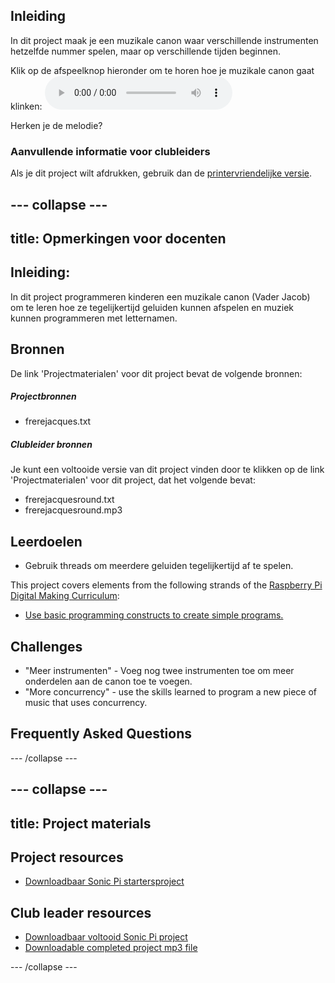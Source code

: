 ## Inleiding

In dit project maak je een muzikale canon waar verschillende instrumenten hetzelfde nummer spelen, maar op verschillende tijden beginnen.

<div id="audio-preview" class="pdf-hidden">
  Klik op de afspeelknop hieronder om te horen hoe je muzikale canon gaat klinken: <audio controls preload> <source src="resources/frerejacquesround.mp3" type="audio/mpeg"> Je browser ondersteunt het element <code>audio</code> niet. </audio>
</div>

Herken je de melodie?

### Aanvullende informatie voor clubleiders

Als je dit project wilt afdrukken, gebruik dan de [printervriendelijke versie](https://projects.raspberrypi.org/en/projects/musical-round/print).

## \--- collapse \---

## title: Opmerkingen voor docenten

## Inleiding:

In dit project programmeren kinderen een muzikale canon (Vader Jacob) om te leren hoe ze tegelijkertijd geluiden kunnen afspelen en muziek kunnen programmeren met letternamen.

## Bronnen

De link 'Projectmaterialen' voor dit project bevat de volgende bronnen:

##### Projectbronnen

* frerejacques.txt

##### Clubleider bronnen

Je kunt een voltooide versie van dit project vinden door te klikken op de link 'Projectmaterialen' voor dit project, dat het volgende bevat:

* frerejacquesround.txt
* frerejacquesround.mp3

## Leerdoelen

* Gebruik threads om meerdere geluiden tegelijkertijd af te spelen.

This project covers elements from the following strands of the [Raspberry Pi Digital Making Curriculum](http://rpf.io/curriculum):

* [Use basic programming constructs to create simple programs.](https://www.raspberrypi.org/curriculum/programming/creator)

## Challenges

* "Meer instrumenten" - Voeg nog twee instrumenten toe om meer onderdelen aan de canon toe te voegen.
* "More concurrency" - use the skills learned to program a new piece of music that uses concurrency.

## Frequently Asked Questions

\--- /collapse \---

## \--- collapse \---

## title: Project materials

## Project resources

* [Downloadbaar Sonic Pi startersproject](resources/frerejacques.txt)

## Club leader resources

* [Downloadbaar voltooid Sonic Pi project](resources/frerejacquesround.txt)
* [Downloadable completed project mp3 file](resources/frerejacquesround.mp3)

\--- /collapse \---